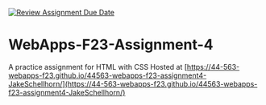 [![Review Assignment Due Date](https://classroom.github.com/assets/deadline-readme-button-24ddc0f5d75046c5622901739e7c5dd533143b0c8e959d652212380cedb1ea36.svg)](https://classroom.github.com/a/4tKarLeg)
# WebApps-F23-Assignment-4
A practice assignment for HTML with CSS
Hosted at [https://44-563-webapps-f23.github.io/44563-webapps-f23-assignment4-JakeSchellhorn/](https://44-563-webapps-f23.github.io/44563-webapps-f23-assignment4-JakeSchellhorn/)
